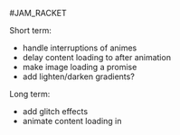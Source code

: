 #JAM_RACKET

Short term:

* handle interruptions of animes
* delay content loading to after animation
 * make image loading a promise
* add lighten/darken gradients?

Long term:

* add glitch effects
* animate content loading in